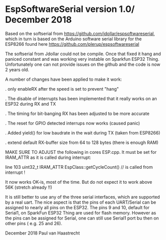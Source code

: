 # EspSoftwareSerial version 1.0/ December 2018

Based on the softserial from https://github.com/jdollar/espsoftwareserial, which in turn is based on the Arduino software serial library for the ESP8266 found here https://github.com/plerup/espsoftwareserial

The softserial from Jdollar could not be compile. Once that fixed it hang and paniced constant and was working very instable on Sparkfun ESP32 Thing. Unfortunately one can not provide issues on the github and the code is now 2 years old.

A number of changes have been applied to make it work:

. only enableRX after the speed is set to prevent "hang"

. The disable of interrupts has been implemented that it really works on an ESP32 during RX and TX

. The timing for bit-banging RX has been adjusted to be more accurate

. The reset for GPIO detected interrups now works (caused panic)

. Added yield() for low baudrate in the wait during TX (taken from ESP8266)

. extend default RX-buffer size from 64 to 128 bytes (there is enough RAM)

MAKE SURE TO ADJUST the following in cores ESP.cpp. It must be set for IRAM_ATTR as it is called during interrupt:

line 103 uint32_t IRAM_ATTR EspClass::getCycleCount() // is called from interrupt !

It now works OK-is, most of the time. But do not expect it to work above 56K (stretch already !!)

It is still better to use any of the three serial interfaces, which are supported by a real uart. The nice aspect is that the pins of each UART/Serial can be assigned to nearly all pins on the ESP32. The pins 9 and 10, default for Serial1, on SparkFun ESP32 Thing are used for flash memory. However as the pins can be assigned for Serial, one can still use Serial1 port bu then on other pins ( e.g. 25 and 26).

December 2018 Paul van Haastrecht


